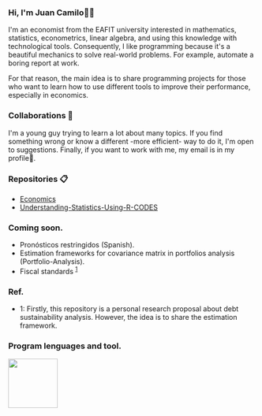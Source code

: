 ### Hi, I'm Juan Camilo👋:metal:
I'm an economist from the EAFIT university interested in mathematics, statistics, econometrics, linear algebra, and using this knowledge with technological tools. Consequently, I like programming because it's a beautiful mechanics to solve real-world problems. For example, automate a boring report at work.

For that reason, the main idea is to share programming projects for those who want to learn how to use different tools to improve their performance, especially in economics.

### Collaborations :date:
I'm a young guy trying to learn a lot about many topics. If you find something wrong or know a different -more efficient- way to do it, I'm open to suggestions. Finally, if you want to work with me, my email is in my profile:email:.

### Repositories :clipboard:
* [Economics](https://github.com/JuanCamiloOlaya/Economics)
* [Understanding-Statistics-Using-R-CODES](https://github.com/JuanCamiloOlaya/Understanding-Statistics-Using-R-CODES)

### Coming soon.
* Pronósticos restringidos (Spanish).
* Estimation frameworks for covariance matrix in portfolios analysis (Portfolio-Analysis).
* Fiscal standards <sup>[1](#myfootnote1)</sup>

### Ref.
* <a name="myfootnote1">1</a>: Firstly, this repository is a personal research proposal about debt sustainability analysis. However, the idea is to share the estimation framework. 

### Program lenguages and tool.
<img src="(https://github.com/JuanCamiloOlaya/JuanCamiloOlaya/blob/main/Images/R.png" width="100" height="100">

